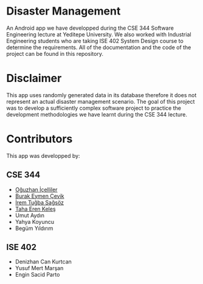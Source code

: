 # Disaster Management

An Android app we have developped during the CSE 344 Software Engineering lecture at Yeditepe University.
We also worked with Industrial Engineering students who are taking ISE 402 System Design course to determine the requirements.
All of the documentation and the code of the project can be found in this repository.

# Disclaimer

This app uses randomly generated data in its database therefore it does not represent an actual disaster management scenario.
The goal of this project was to develop a sufficiently complex software project to practice the development methodologies we have learnt during the CSE 344 lecture.

# Contributors

This app was developped by:

## CSE 344

- [Oğuzhan İçelliler](https://github.com/oawsim)
- [Burak Eymen Çevik](https://github.com/Pegasushi30)
- [İrem Tuğba Sağsöz](https://github.com/iremsagsoz)
- [Taha Eren Keleş](https://github.com/TahaErenKeles)
- Umut Aydın
- Yahya Koyuncu
- Begüm Yıldırım

## ISE 402

- Denizhan Can Kurtcan
- Yusuf Mert Marşan
- Engin Sacid Parto
